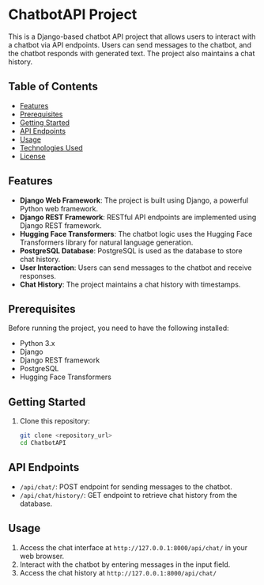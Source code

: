 # ChatbotAPI Project

This is a Django-based chatbot API project that allows users to interact with a chatbot via API endpoints. Users can send messages to the chatbot, and the chatbot responds with generated text. The project also maintains a chat history.

## Table of Contents

- [Features](#features)
- [Prerequisites](#prerequisites)
- [Getting Started](#getting-started)
- [API Endpoints](#api-endpoints)
- [Usage](#usage)
- [Technologies Used](#technologies-used)
- [License](#license)

## Features

- **Django Web Framework**: The project is built using Django, a powerful Python web framework.
- **Django REST Framework**: RESTful API endpoints are implemented using Django REST framework.
- **Hugging Face Transformers**: The chatbot logic uses the Hugging Face Transformers library for natural language generation.
- **PostgreSQL Database**: PostgreSQL is used as the database to store chat history.
- **User Interaction**: Users can send messages to the chatbot and receive responses.
- **Chat History**: The project maintains a chat history with timestamps.

## Prerequisites

Before running the project, you need to have the following installed:

- Python 3.x
- Django
- Django REST framework
- PostgreSQL
- Hugging Face Transformers

## Getting Started

1. Clone this repository:

   ```bash
   git clone <repository_url>
   cd ChatbotAPI
   ```

## API Endpoints

- `/api/chat/`: POST endpoint for sending messages to the chatbot.
- `/api/chat/history/`: GET endpoint to retrieve chat history from the database.

## Usage

1. Access the chat interface at `http://127.0.0.1:8000/api/chat/` in your web browser.
2. Interact with the chatbot by entering messages in the input field.
3. Access the chat history at `http://127.0.0.1:8000/api/chat/`

